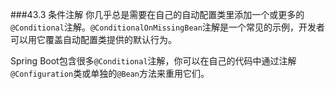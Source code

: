 ###43.3 条件注解
你几乎总是需要在自己的自动配置类里添加一个或更多的`@Conditional`注解。`@ConditionalOnMissingBean`注解是一个常见的示例，开发者可以用它覆盖自动配置类提供的默认行为。

Spring Boot包含很多`@Conditional`注解，你可以在自己的代码中通过注解`@Configuration`类或单独的`@Bean`方法来重用它们。
